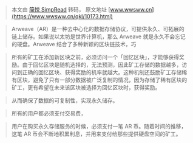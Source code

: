 > 本文由 [简悦 SimpRead](http://ksria.com/simpread/) 转码， 原文地址 [www.wwsww.cn](https://www.wwsww.cn/qkl/10173.html)

> Arweave（AR）是一种去中心化的数据存储协议，可提供永久、可拓展的链上储存。如果说以太坊是世界计算机，那么 Arweave 就是永久不会忘记的硬盘。Arweave 结合了多种新颖的区块链技术，巧

> 所有的矿工在添加新区块之前，必须访问一个「回忆区块」，才能够获得奖励。由于回忆区块是随机选择的，无法预测，因此矿工存储的数据越多，访问到正确的回忆区块、获得奖励的机率就越大。这种机制还鼓励矿工存储稀有区块，避免了只有一部分数据被广泛复制的情况，因为存储了稀有区块的矿工，更有希望在未来该区块被选择为回忆区块时，获得奖励。

> 从而确保了数据的可复制性，实现永久储存。

> 所有的用户都必须支付交易费，

> 用户在购买永久存储服务的时候，必须支付一笔 AR 币。随着时间的推移，这笔 AR 币会不断地积累利息，并用来支付给那些提供硬盘空间的矿工。